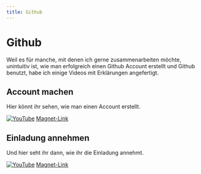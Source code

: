 ```yaml
---
title: Github
---
```


# Github

Weil es für manche, mit denen ich gerne zusammenarbeiten möchte, unintuitiv ist,
wie man erfolgreich einen Github Account erstellt und Github benutzt, habe ich
einige Videos mit Erklärungen angefertigt.

## Account machen

Hier könnt ihr sehen, wie man einen Account erstellt.

[![YouTube](http://i.ytimg.com/vi/D4knZaiP2gM/hqdefault.jpg)](https://www.youtube.com/watch?v=D4knZaiP2gM)
[Magnet-Link](magnet:?xt=urn:btih:692c2cdd5c7f78d5562a81d8747a10355e2516fa&dn=Github%20Account%20erstellen.mp4)

## Einladung annehmen

Und hier seht ihr dann, wie ihr die Einladung annehmt.

[![YouTube](http://i.ytimg.com/vi/_DcOqPaewao/hqdefault.jpg)](https://www.youtube.com/watch?v=_DcOqPaewao)
[Magnet-Link](magnet:?xt=urn:btih:b82117ca27fec6b295bc4a2acabc2bdfbd0cdc9b&dn=Github%20Einladung%20annehmen.mp4)
